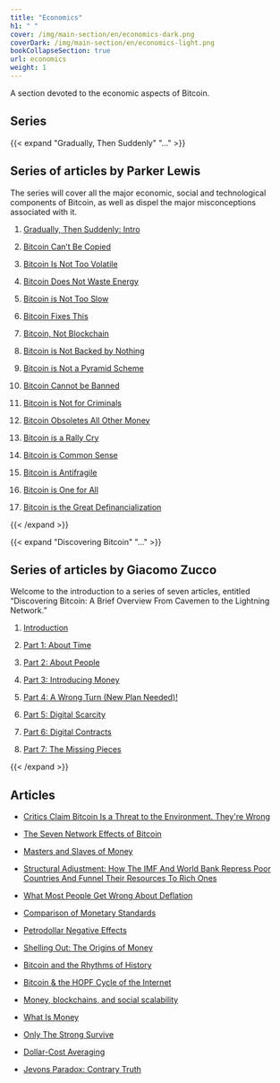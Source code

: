 ```yaml
---
title: "Economics"
h1: " "
cover: /img/main-section/en/economics-dark.png
coverDark: /img/main-section/en/economics-light.png
bookCollapseSection: true
url: economics
weight: 1
---
```


A section devoted to the economic aspects of Bitcoin.

## Series 

{{< expand "Gradually, Then Suddenly" "..." >}}
## Series of articles by Parker Lewis 

The series will cover all the major economic, social and technological components of Bitcoin, as well as dispel the major misconceptions associated with it.

1. [Gradually, Then Suddenly: Intro](/en/gradually-then-suddenly/intro)

2. [Bitcoin Can’t Be Copied](/en/gradually-then-suddenly/bitcoin-cant-be-copied)

3. [Bitcoin Is Not Too Volatile](/en/gradually-then-suddenly/bitcoin-is-not-too-volatile)

4. [Bitcoin Does Not Waste Energy](/en/gradually-then-suddenly/bitcoin-does-not-waste-energy)

5. [Bitcoin is Not Too Slow](/en/gradually-then-suddenly/bitcoin-is-not-too-slow)

6. [Bitcoin Fixes This](/en/gradually-then-suddenly/bitcoin-fixes-this)

7. [Bitcoin, Not Blockchain](/en/gradually-then-suddenly/bitcoin-not-blockchain)

8. [Bitcoin is Not Backed by Nothing](/en/gradually-then-suddenly/bitcoin-is-not-backed-by-nothing)

9. [Bitcoin is Not a Pyramid Scheme](/en/gradually-then-suddenly/bitcoin-is-not-a-pyramid-scheme)

10. [Bitcoin Cannot be Banned](/en/gradually-then-suddenly/bitcoin-cannot-be-banned)

11. [Bitcoin is Not for Criminals](/en/gradually-then-suddenly/bitcoin-is-not-for-criminals)

12. [Bitcoin Obsoletes All Other Money](/en/gradually-then-suddenly/bitcoin-obsoletes-all-other-money)

13. [Bitcoin is a Rally Cry](/en/gradually-then-suddenly/bitcoin-is-a-rally-cry)

14. [Bitcoin is Common Sense](/en/gradually-then-suddenly/bitcoin-is-common-sense)

15. [Bitcoin is Antifragile](/en/gradually-then-suddenly/bitcoin-is-antifragile)

16. [Bitcoin is One for All](/en/gradually-then-suddenly/bitcoin-is-one-for-all)

17. [Bitcoin is the Great Definancialization](/en/gradually-then-suddenly/bitcoin-is-the-great-definancialization)

{{< /expand >}}

{{< expand "Discovering Bitcoin" "..." >}}
## Series of articles by Giacomo Zucco
Welcome to the introduction to a series of seven articles, entitled “Discovering Bitcoin: A Brief Overview From Cavemen to the Lightning Network.”

1. [Introduction](/en/discovering-bitcoin/intro)

2. [Part 1: About Time](/en/discovering-bitcoin/about-time)

3. [Part 2: About People](/en/discovering-bitcoin/about-people)

4. [Part 3: Introducing Money](/en/discovering-bitcoin/introducing-money)

5. [Part 4: A Wrong Turn (New Plan Needed)!](/en/discovering-bitcoin/a-wrong-turn-new-plan-needed)

6. [Part 5: Digital Scarcity](/en/discovering-bitcoin/digital-scarcity)

7. [Part 6: Digital Contracts](/en/discovering-bitcoin/digital-contracts)

8. [Part 7: The Missing Pieces](/en/discovering-bitcoin/the-missing-pieces)

{{< /expand >}}

## Articles

- [Critics Claim Bitcoin Is a Threat to the Environment. They're Wrong](/en/bitcoin-is-not-harmful-for-the-environment)

- [The Seven Network Effects of Bitcoin](/en/seven-network-effects-of-bitcoin)

- [Masters and Slaves of Money](/en/masters-and-slaves-of-money)

- [Structural Adjustment: How The IMF And World Bank Repress Poor Countries And Funnel Their Resources To Rich Ones](/en/structural-adjustment)

- [What Most People Get Wrong About Deflation](/en/in-defense-of-deflation)

- [Comparison of Monetary Standards](/en/comparison-of-monetary-standards)

- [Petrodollar Negative Effects](/en/petrodollar-negative-effects)

- [Shelling Out: The Origins of Money](/en/shelling-out)

- [Bitcoin and the Rhythms of History](/en/bitcoin-rhythms-of-history)

- [Bitcoin & the HOPF Cycle of the Internet](/en/bitcoin-and-the-hopf-cycle-of-the-internet)

- [Money, blockchains, and social scalability](/en/money-blockchains-and-social-scalability)

- [What Is Money](/en/what-is-money)

- [Only The Strong Survive](/en/only-the-strong-survive)

- [Dollar-Cost Averaging](/en/dollar-cost-averaging)

- [Jevons Paradox: Contrary Truth](/en/jevons-paradox)